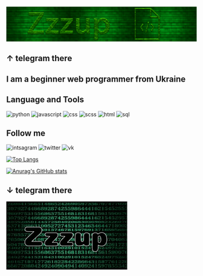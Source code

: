 [![HEADER](https://github.com/Zzzupp/Zzzupp/blob/main/assets/LOGO.png)](http://t.me/ZzzupRSD)

## ↑ telegram there

## I am a beginner web programmer from Ukraine


## Language and Tools 
![python](https://img.shields.io/badge/python-000000?style=for-the-badge&logo=python&logoColor=7efe00)
![javascript](https://img.shields.io/badge/javascript-000000?style=for-the-badge&logo=javascript&logoColor=7efe00)
![css](https://img.shields.io/badge/css-000000?style=for-the-badge&logo=css3&logoColor=7efe00)
![scss](https://img.shields.io/badge/scss-000000?style=for-the-badge&logo=sass&logoColor=7efe00)
![html](https://img.shields.io/badge/html-000000?style=for-the-badge&logo=html5&logoColor=7efe00)
![sql](https://img.shields.io/badge/sql-000000?style=for-the-badge&logo=mysql&logoColor=7efe00)


## Follow me

![intsagram](https://img.shields.io/badge/Intsagram-000000?style=for-the-badge&logo=instagram&logoColor=7efe00)
![twitter](https://img.shields.io/badge/twitter-000000?style=for-the-badge&logo=Twitter&logoColor=7efe00)
![vk](https://img.shields.io/badge/Vkontakte-000000?style=for-the-badge&logo=Vk&logoColor=7efe00)


[![Top Langs](https://github-readme-stats.vercel.app/api/top-langs/?username=Zzzupp&theme=chartreuse-dark&layout=compact)](https://github.com/anuraghazra/github-readme-stats)



[![Anurag's GitHub stats](https://github-readme-stats.vercel.app/api?username=Zzzupp&theme=chartreuse-dark&show_icons=true)](https://github.com/anuraghazra/github-readme-stats)


## ↓ telegram there

[![GIF](https://github.com/Zzzupp/Zzzupp/blob/main/assets/zzzup.gif)](http://t.me/ZzzupRSD)